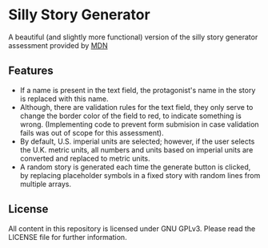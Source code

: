 # Silly Story Generator

A beautiful (and slightly more functional) version of the silly story generator assessment provided by [MDN](https://developer.mozilla.org/en-US/docs/Learn/JavaScript/First_steps/Silly_story_generator)

## Features

- If a name is present in the text field, the protagonist's name in the story is replaced with this name.
- Although, there are validation rules for the text field, they only serve to change the border color of the field to red, to indicate something is wrong. (Implementing code to prevent form submision in case validation fails was out of scope for this assessment).
- By default, U.S. imperial units are selected; however, if the user selects the U.K. metric units, all numbers and units based on imperial units are converted and replaced to metric units.
- A random story is generated each time the generate button is clicked, by replacing placeholder symbols in a fixed story with random lines from multiple arrays.

## License

All content in this repository is licensed under GNU GPLv3. Please read the LICENSE file for further information.
